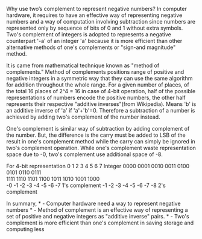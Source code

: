 Why use two’s complement to represent negative numbers?
In computer hardware, it requires to have an effective way of representing negative numbers and a way of computation involving subtraction since numbers are represented only by sequence of bits of 0 and 1 without extra symbols. Two's complement of integers is adopted to represents a negative counterpart '-a' of an integer 'a' because it is more efficient than other alternative methods of one's complements or "sign-and magnitude" method.

It is came from mathematical technique known as "method of complements." Method of complements positions range of positive and negative integers in a symmetric way that they can use the same algorithm for addition throughout the whole range. For a given number of places, of the total 16 places of 2^4 = 16 in case of 4-bit operation,  half of the possible representations of numbers encode the positive numbers, the other half represents their respective "additive inverses"(from Wikipedia). Means 'b' is an additive inverse of 'a' if 'a'+'b'=0. 
Therefore a subtraction of a number is achieved by adding two's complement of the number instead. 

One's complement is similar way of subtraction by adding complement of the number. But, the difference is the carry must be added to LSB of the result in one's complement method while the carry can simply be ignored in two's complement operation.
While one's complement waste representation space due to -0, two's complement use additional space of -8.
 
For 4-bit representation 
0	1	2	3	4	5	6	7 	Integer
0000	0001	0010	0011	0100	0101	0110	0111	
1111	1110	1101	1100	1011	1010	1001	1000	
-0	-1	-2	-3	-4	-5	-6	-7	1's complement
-1	-2	-3	-4	-5	-6	-7	-8	2's complement

In summary,
	* - Computer hardware need a way to represent negative numbers
	* - Method of complement is an effective way of representing a set of positive and negative integers as "additive inverse" pairs.
	* - Two's complement is more efficient than one's complement in saving storage and computing less 

